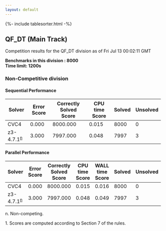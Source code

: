 ```yaml
---
layout: default
---
```

{%- include tablesorter.html -%}

##  QF_DT (Main Track)

Competition results for the QF_DT division as of Fri Jul 13 00:02:11 GMT

**Benchmarks in this division : 8000  
Time limit: 1200s** 

###  Non-Competitive division 
#### Sequential Performance

<table id="sequential" class="result sorted">
<thead><tr class="center">
  <th>Solver</th>
  <th>Error Score</th>
  <th>Correctly Solved Score</th>
  <th>CPU time Score</th>
  <th>Solved</th>
  <th>Unsolved</th>
</tr></thead><tr>
  <td>CVC4</td>
  <td>0.000</td>
  <td>8000.000</td>
  <td>0.015</td>
<td>8000</td>
<td>0</td>
</tr><tr>
  <td>z3-4.7.1<SUP><a href="#fn">n</a></SUP></td>
  <td>3.000</td>
  <td>7997.000</td>
  <td>0.048</td>
<td>7997</td>
<td>3</td>
</tr></table>

#### Parallel Performance

<table id="parallel" class="result sorted">
<thead><tr class="center">
  <th>Solver</th>
  <th>Error Score</th>
  <th>Correctly Solved Score</th>
  <th>CPU time Score</th>
  <th>WALL time Score</th>
  <th>Solved</th>
  <th>Unsolved</th>
</tr></thead><tr>
  <td>CVC4</td>
<td>0.000</td><td>8000.000</td><td>0.015</td><td>0.016</td><td>8000</td><td>0</td></tr><tr>
  <td>z3-4.7.1<SUP><a href="#fn">n</a></SUP></td>
<td>3.000</td><td>7997.000</td><td>0.048</td><td>0.049</td><td>7997</td><td>3</td></tr></table>
 <span id="fn"> n. Non-competing. </span>

 <span id="fn1"> 1. Scores are computed according to Section 7 of the rules. </span>


